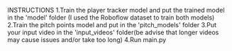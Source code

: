 INSTRUCTIONS
    1.Train the player tracker model and put the trained model in the 'model' folder (I used the Roboflow dataset to train both models)
    2.Train the pitch points model and put in the 'pitch_models' folder
    3.Put your input video in the 'input_videos' folder(be advise that longer videos may cause issues and/or take too long)
    4.Run main.py
